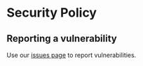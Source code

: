 # Security Policy

## Reporting a vulnerability

Use our [issues page](https://github.com/i-dot-ai/redbox-copilot-streamlit/issues) to report vulnerabilities.

